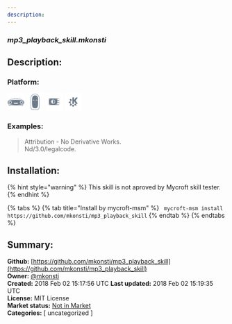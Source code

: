 ```yaml
---
description: 
---
```


### _mp3_playback_skill.mkonsti_  
## Description:  
  
### Platform:  
 ![Mark I](../.gitbook/assets/mark-1-icon.png)  ![Mark II](../.gitbook/assets/mark-2-icon.png)  ![Picroft](../.gitbook/assets/picroft-icon.png)  ![plasmoid](../.gitbook/assets/kde.png)   
### Examples:  
> Attribution - No Derivative Works.  
> Nd/3.0/legalcode.  
  
## Installation:  
{% hint style="warning" %}
This skill is not aproved by Mycroft skill tester.
{% endhint %}
    
{% tabs %}
{% tab title="Install by mycroft-msm" %}
``` mycroft-msm install https://github.com/mkonsti/mp3_playback_skill```
{% endtab %}
  {% endtabs %}
    
## Summary:  
**Github:** [https://github.com/mkonsti/mp3_playback_skill](https://github.com/mkonsti/mp3_playback_skill)  
**Owner:** [@mkonsti](https://github.com/mkonsti)  
**Created:** 2018 Feb 02 15:17:56 UTC  **Last updated:** 2018 Feb 02 15:19:35 UTC  
**License:** MIT License  
**Market status:** [Not in Market](https://market.mycroft.ai/skill/)  
**Categories:** [ uncategorized ]   
